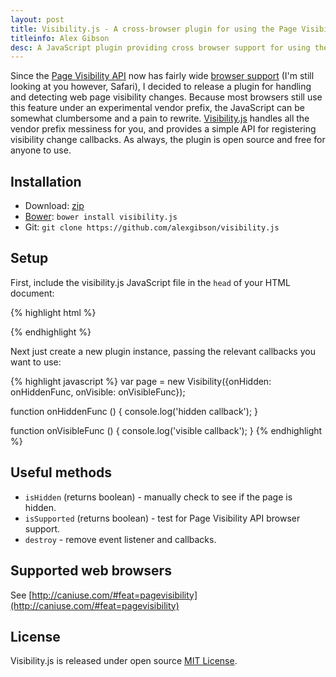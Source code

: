 ```yaml
---
layout: post
title: Visibility.js - A cross-browser plugin for using the Page Visibility API
titleinfo: Alex Gibson
desc: A JavaScript plugin providing cross browser support for using the Page Visibility API
---
```


Since the [Page Visibility API](http://www.w3.org/TR/page-visibility/) now has fairly wide [browser support](http://caniuse.com/#feat=pagevisibility) (I'm still looking at you however, Safari), I decided to release a plugin for handling and detecting web page visibility changes. Because most browsers still use this feature under an experimental vendor prefix, the JavaScript can be somewhat clumbersome and a pain to rewrite. [Visibility.js](https://github.com/alexgibson/visibility.js) handles all the vendor prefix messiness for you, and provides a simple API for registering visibility change callbacks. As always, the plugin is open source and free for anyone to use.

Installation
---------------------------------------

* Download: [zip](https://github.com/alexgibson/visibility.js/zipball/master)
* [Bower](https://github.com/twitter/bower/): `bower install visibility.js`
* Git: `git clone https://github.com/alexgibson/visibility.js`

Setup
---------

First, include the visibility.js JavaScript file in the `head` of your HTML document:

{% highlight html %}
<script src="visibility.js"></script>
{% endhighlight %}

Next just create a new plugin instance, passing the relevant callbacks you want to use:

{% highlight javascript %}
var page = new Visibility({onHidden: onHiddenFunc, onVisible: onVisibleFunc});

function onHiddenFunc () {
	console.log('hidden callback');
}

function onVisibleFunc () {
	console.log('visible callback');
}
{% endhighlight %}

Useful methods
--------------

* `isHidden` (returns boolean) - manually check to see if the page is hidden.
* `isSupported` (returns boolean) - test for Page Visibility API browser support.
* `destroy` - remove event listener and callbacks.


Supported web browsers
---------------------------------------

See [http://caniuse.com/#feat=pagevisibility](http://caniuse.com/#feat=pagevisibility)

License
-------

Visibility.js is released under open source [MIT License](https://github.com/alexgibson/visibility.js/blob/master/LICENSE.md).